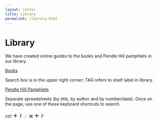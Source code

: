 ```yaml
---
layout: center
title: Library
permalink: /library.html
---
```

# Library

We have created online guides to the books and Pendle Hill pamphlets in our
library.

[Books]("http://www.librarything.com/catalog_tags.php?view=CHFM)

Search box is in the upper right corner; TAG refers to shelf label in library.

[Pendle Hill Pamphlets](https://docs.google.com/spreadsheets/d/1MgLXFJD6uTU2RszV6JagJorWOpbR5yBtmTmuEd0QfrU/pubhtml")

Separate spreadsheets (by title, by author and by number/date). Once on the page, use one of these keyboard shortcuts to search.

<span class="d-flex">
  <span class="d-flex justify-content-center shortcutIcon keyIcon">
    <span class="align-self-center">
      ctrl
    </span>
  </span>
  <span class="d-flex justify-content-center shortcutIcon">
    <span class="align-self-center" style="font-size: 24px">
      +
    </span>
  </span>
  <span class="d-flex justify-content-center shortcutIcon keyIcon">
    <span class="align-self-center">
      F
    </span>
  </span>
  <span class="d-flex justify-content-center shortcutIcon" style="width: 60px">
    <span class="align-self-center" style="color: #ccc;">
      <i>or</i>
    </span>
  </span>
  <span class="d-flex justify-content-center shortcutIcon keyIcon">
    <span class="align-self-center">
      &#8984;
    </span>
  </span>
  <span class="d-flex justify-content-center shortcutIcon">
    <span class="align-self-center" style="font-size: 24px">
      +
    </span>
  </span>
  <span class="d-flex justify-content-center shortcutIcon keyIcon">
    <span class="align-self-center">
      F
    </span>
  </span>
</span>